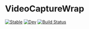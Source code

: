 # VideoCaptureWrap

[![Stable](https://img.shields.io/badge/docs-stable-blue.svg)](https://terasakisatoshi.github.io/VideoCaptureWrap.jl/stable)
[![Dev](https://img.shields.io/badge/docs-dev-blue.svg)](https://terasakisatoshi.github.io/VideoCaptureWrap.jl/dev)
[![Build Status](https://github.com/terasakisatoshi/VideoCaptureWrap.jl/workflows/CI/badge.svg)](https://github.com/terasakisatoshi/VideoCaptureWrap.jl/actions)
